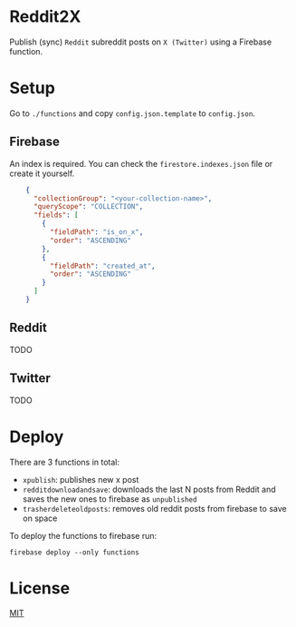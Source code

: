 Reddit2X
==========================

Publish (sync) `Reddit` subreddit posts on `X (Twitter)` using a Firebase function.

# Setup

Go to `./functions` and copy `config.json.template` to `config.json`. 

## Firebase

An index is required. You can check the `firestore.indexes.json` file or create it yourself.

```json
    {
      "collectionGroup": "<your-collection-name>",
      "queryScope": "COLLECTION",
      "fields": [
        {
          "fieldPath": "is_on_x",
          "order": "ASCENDING"
        },
        {
          "fieldPath": "created_at",
          "order": "ASCENDING"
        }
      ]
    }
```

## Reddit

TODO

## Twitter

TODO

# Deploy

There are 3 functions in total:

  - `xpublish`: publishes new x post
  - `redditdownloadandsave`: downloads the last N posts from Reddit and saves the new ones to firebase as `unpublished`
  - `trasherdeleteoldposts`: removes old reddit posts from firebase to save on space

To deploy the functions to firebase run:

    firebase deploy --only functions

# License

[MIT](LICENSE)